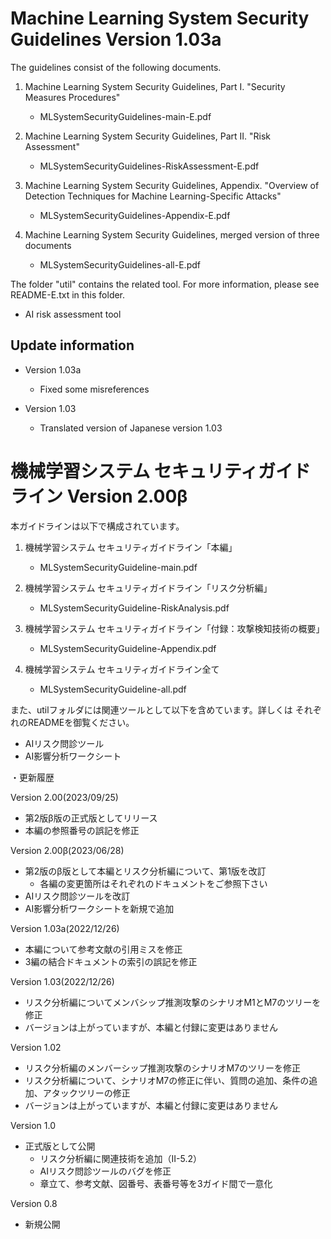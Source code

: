 # Machine Learning System Security Guidelines Version 1.03a

The guidelines consist of the following documents.

1. Machine Learning System Security Guidelines, Part I. "Security Measures Procedures"
   - MLSystemSecurityGuidelines-main-E.pdf

2. Machine Learning System Security Guidelines, Part II. "Risk Assessment"
   - MLSystemSecurityGuidelines-RiskAssessment-E.pdf

3. Machine Learning System Security Guidelines, Appendix. "Overview of Detection Techniques for Machine Learning-Specific Attacks"
   - MLSystemSecurityGuidelines-Appendix-E.pdf

4. Machine Learning System Security Guidelines, merged version of three documents
   - MLSystemSecurityGuidelines-all-E.pdf

The folder "util" contains the related tool.
For more information, please see README-E.txt in this folder.

- AI risk assessment tool

## Update information

- Version 1.03a
  - Fixed some misreferences

- Version 1.03
  - Translated version of Japanese version 1.03

# 機械学習システム セキュリティガイドライン Version 2.00β

本ガイドラインは以下で構成されています。

1. 機械学習システム セキュリティガイドライン「本編」
   - MLSystemSecurityGuideline-main.pdf

2. 機械学習システム セキュリティガイドライン「リスク分析編」
   - MLSystemSecurityGuideline-RiskAnalysis.pdf

3. 機械学習システム セキュリティガイドライン「付録：攻撃検知技術の概要」
   - MLSystemSecurityGuideline-Appendix.pdf

4. 機械学習システム セキュリティガイドライン全て
   - MLSystemSecurityGuideline-all.pdf

また、utilフォルダには関連ツールとして以下を含めています。詳しくは
それぞれのREADMEを御覧ください。

- AIリスク問診ツール
- AI影響分析ワークシート

・更新履歴

Version 2.00(2023/09/25)
   - 第2版β版の正式版としてリリース
   - 本編の参照番号の誤記を修正

Version 2.00β(2023/06/28)
   - 第2版のβ版として本編とリスク分析編について、第1版を改訂
     - 各編の変更箇所はそれぞれのドキュメントをご参照下さい
   - AIリスク問診ツールを改訂
   - AI影響分析ワークシートを新規で追加

Version 1.03a(2022/12/26)
   - 本編について参考文献の引用ミスを修正
   - 3編の結合ドキュメントの索引の誤記を修正

Version 1.03(2022/12/26)
   - リスク分析編についてメンバシップ推測攻撃のシナリオM1とM7のツリーを修正
   - バージョンは上がっていますが、本編と付録に変更はありません

Version 1.02
   - リスク分析編のメンバーシップ推測攻撃のシナリオM7のツリーを修正
   - リスク分析編について、シナリオM7の修正に伴い、質問の追加、条件の追加、アタックツリーの修正
   - バージョンは上がっていますが、本編と付録に変更はありません

Version 1.0
   - 正式版として公開
     - リスク分析編に関連技術を追加（II-5.2）
     - AIリスク問診ツールのバグを修正
     - 章立て、参考文献、図番号、表番号等を3ガイド間で一意化

Version 0.8
   - 新規公開
